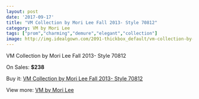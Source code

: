 ```yaml
---
layout: post
date: '2017-09-17'
title: "VM Collection by Mori Lee Fall 2013- Style 70812"
category: VM by Mori Lee
tags: ["prom","charming","demure","elegant","collection"]
image: http://img.idealgown.com/2091-thickbox_default/vm-collection-by-mori-lee-fall-2013-style-70812.jpg
---
```

VM Collection by Mori Lee Fall 2013- Style 70812

On Sales: **$238**
<a href="https://www.idealgown.com/en/vm-by-mori-lee/998-vm-collection-by-mori-lee-fall-2013-style-70812.html"><amp-img layout="responsive" width="600" height="600" src="//img.idealgown.com/2091-thickbox_default/vm-collection-by-mori-lee-fall-2013-style-70812.jpg" alt="VM Collection by Mori Lee Fall 2013- Style 70812 0" /></a>
<a href="https://www.idealgown.com/en/vm-by-mori-lee/998-vm-collection-by-mori-lee-fall-2013-style-70812.html"><amp-img layout="responsive" width="600" height="600" src="//img.idealgown.com/2093-thickbox_default/vm-collection-by-mori-lee-fall-2013-style-70812.jpg" alt="VM Collection by Mori Lee Fall 2013- Style 70812 1" /></a>
<a href="https://www.idealgown.com/en/vm-by-mori-lee/998-vm-collection-by-mori-lee-fall-2013-style-70812.html"><amp-img layout="responsive" width="600" height="600" src="//img.idealgown.com/2092-thickbox_default/vm-collection-by-mori-lee-fall-2013-style-70812.jpg" alt="VM Collection by Mori Lee Fall 2013- Style 70812 2" /></a>

Buy it: [VM Collection by Mori Lee Fall 2013- Style 70812](https://www.idealgown.com/en/vm-by-mori-lee/998-vm-collection-by-mori-lee-fall-2013-style-70812.html "VM Collection by Mori Lee Fall 2013- Style 70812")

View more: [VM by Mori Lee](https://www.idealgown.com/en/13-vm-by-mori-lee "VM by Mori Lee")